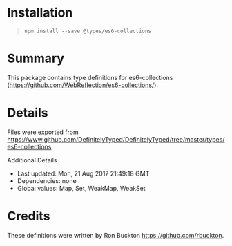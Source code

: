 # Installation
> `npm install --save @types/es6-collections`

# Summary
This package contains type definitions for es6-collections (https://github.com/WebReflection/es6-collections/).

# Details
Files were exported from https://www.github.com/DefinitelyTyped/DefinitelyTyped/tree/master/types/es6-collections

Additional Details
 * Last updated: Mon, 21 Aug 2017 21:49:18 GMT
 * Dependencies: none
 * Global values: Map, Set, WeakMap, WeakSet

# Credits
These definitions were written by Ron Buckton <https://github.com/rbuckton>.
